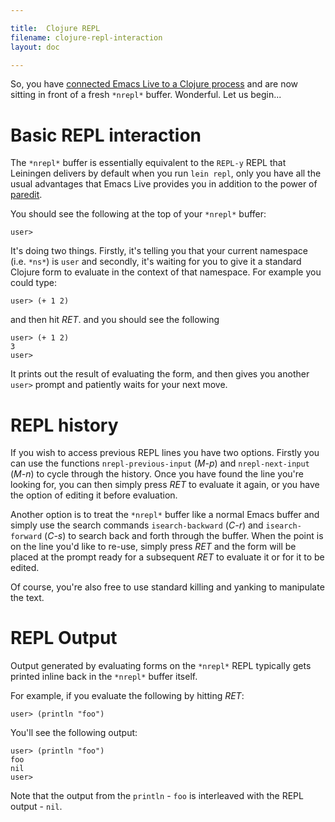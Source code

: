 ```yaml
---

title:  Clojure REPL
filename: clojure-repl-interaction
layout: doc

---
```


So, you have [connected Emacs Live to a Clojure process](doc-clojure-connection.html) and are now sitting in front of a fresh `*nrepl*` buffer. Wonderful. Let us begin...

# Basic REPL interaction

The `*nrepl*` buffer is essentially equivalent to the `REPL-y` REPL that Leiningen delivers by default when you run `lein repl`, only you have all the usual advantages that Emacs Live provides you in addition to the power of [paredit](doc-clojure-paredit).

You should see the following at the top of your `*nrepl*` buffer:

    user>

It's doing two things. Firstly, it's telling you that your current namespace (i.e. `*ns*`) is `user` and secondly, it's waiting for you to give it a standard Clojure form to evaluate in the context of that namespace. For example you could type:

    user> (+ 1 2)

and then hit *RET*. and you should see the following

    user> (+ 1 2)
    3
    user>

It prints out the result of evaluating the form, and then gives you another `user>` prompt and patiently waits for your next move.

# REPL history

If you wish to access previous REPL lines you have two options. Firstly you can use the functions `nrepl-previous-input` (*M-p*) and `nrepl-next-input` (*M-n*) to cycle through the history. Once you have found the line you're looking for, you can then simply press *RET* to evaluate it again, or you have the option of editing it before evaluation.

Another option is to treat the `*nrepl*` buffer like a normal Emacs buffer and simply use the search commands `isearch-backward` (*C-r*) and `isearch-forward` (*C-s*) to search back and forth through the buffer. When the point is on the line you'd like to re-use, simply press *RET* and the form will be placed at the prompt ready for a subsequent *RET* to evaluate it or for it to be edited.

Of course, you're also free to use standard killing and yanking to manipulate the text.

# REPL Output

Output generated by evaluating forms on the `*nrepl*` REPL typically gets printed inline back in the `*nrepl*` buffer itself.

For example, if you evaluate the following by hitting *RET*:

    user> (println "foo")

You'll see the following output:

    user> (println "foo")
    foo
    nil
    user>

Note that the output from the `println` - `foo` is interleaved with the REPL output - `nil`.
